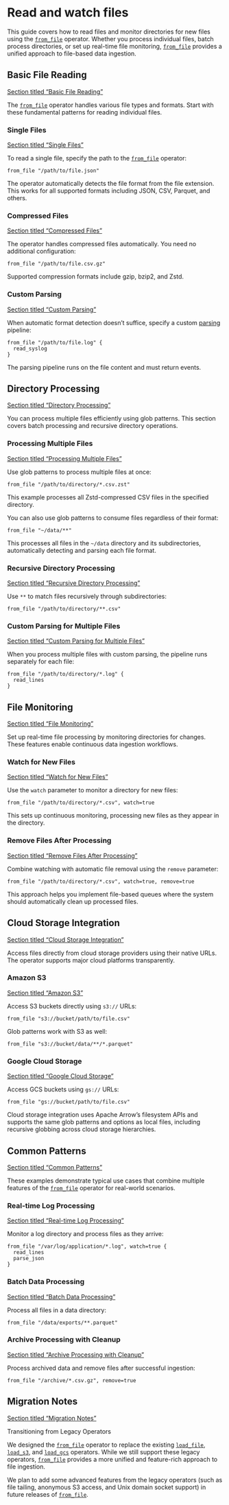 # Read and watch files

This guide covers how to read files and monitor directories for new files using the [`from_file`](/reference/operators/from_file) operator. Whether you process individual files, batch process directories, or set up real-time file monitoring, [`from_file`](/reference/operators/from_file) provides a unified approach to file-based data ingestion.

## Basic File Reading

[Section titled “Basic File Reading”](#basic-file-reading)

The [`from_file`](/reference/operators/from_file) operator handles various file types and formats. Start with these fundamental patterns for reading individual files.

### Single Files

[Section titled “Single Files”](#single-files)

To read a single file, specify the path to the [`from_file`](/reference/operators/from_file) operator:

```tql
from_file "/path/to/file.json"
```

The operator automatically detects the file format from the file extension. This works for all supported formats including JSON, CSV, Parquet, and others.

### Compressed Files

[Section titled “Compressed Files”](#compressed-files)

The operator handles compressed files automatically. You need no additional configuration:

```tql
from_file "/path/to/file.csv.gz"
```

Supported compression formats include gzip, bzip2, and Zstd.

### Custom Parsing

[Section titled “Custom Parsing”](#custom-parsing)

When automatic format detection doesn’t suffice, specify a custom [parsing](/reference/operators/#parsing) pipeline:

```tql
from_file "/path/to/file.log" {
  read_syslog
}
```

The parsing pipeline runs on the file content and must return events.

## Directory Processing

[Section titled “Directory Processing”](#directory-processing)

You can process multiple files efficiently using glob patterns. This section covers batch processing and recursive directory operations.

### Processing Multiple Files

[Section titled “Processing Multiple Files”](#processing-multiple-files)

Use glob patterns to process multiple files at once:

```tql
from_file "/path/to/directory/*.csv.zst"
```

This example processes all Zstd-compressed CSV files in the specified directory.

You can also use glob patterns to consume files regardless of their format:

```tql
from_file "~/data/**"
```

This processes all files in the `~/data` directory and its subdirectories, automatically detecting and parsing each file format.

### Recursive Directory Processing

[Section titled “Recursive Directory Processing”](#recursive-directory-processing)

Use `**` to match files recursively through subdirectories:

```tql
from_file "/path/to/directory/**.csv"
```

### Custom Parsing for Multiple Files

[Section titled “Custom Parsing for Multiple Files”](#custom-parsing-for-multiple-files)

When you process multiple files with custom parsing, the pipeline runs separately for each file:

```tql
from_file "/path/to/directory/*.log" {
  read_lines
}
```

## File Monitoring

[Section titled “File Monitoring”](#file-monitoring)

Set up real-time file processing by monitoring directories for changes. These features enable continuous data ingestion workflows.

### Watch for New Files

[Section titled “Watch for New Files”](#watch-for-new-files)

Use the `watch` parameter to monitor a directory for new files:

```tql
from_file "/path/to/directory/*.csv", watch=true
```

This sets up continuous monitoring, processing new files as they appear in the directory.

### Remove Files After Processing

[Section titled “Remove Files After Processing”](#remove-files-after-processing)

Combine watching with automatic file removal using the `remove` parameter:

```tql
from_file "/path/to/directory/*.csv", watch=true, remove=true
```

This approach helps you implement file-based queues where the system should automatically clean up processed files.

## Cloud Storage Integration

[Section titled “Cloud Storage Integration”](#cloud-storage-integration)

Access files directly from cloud storage providers using their native URLs. The operator supports major cloud platforms transparently.

### Amazon S3

[Section titled “Amazon S3”](#amazon-s3)

Access S3 buckets directly using `s3://` URLs:

```tql
from_file "s3://bucket/path/to/file.csv"
```

Glob patterns work with S3 as well:

```tql
from_file "s3://bucket/data/**/*.parquet"
```

### Google Cloud Storage

[Section titled “Google Cloud Storage”](#google-cloud-storage)

Access GCS buckets using `gs://` URLs:

```tql
from_file "gs://bucket/path/to/file.csv"
```

Cloud storage integration uses Apache Arrow’s filesystem APIs and supports the same glob patterns and options as local files, including recursive globbing across cloud storage hierarchies.

## Common Patterns

[Section titled “Common Patterns”](#common-patterns)

These examples demonstrate typical use cases that combine multiple features of the [`from_file`](/reference/operators/from_file) operator for real-world scenarios.

### Real-time Log Processing

[Section titled “Real-time Log Processing”](#real-time-log-processing)

Monitor a log directory and process files as they arrive:

```tql
from_file "/var/log/application/*.log", watch=true {
  read_lines
  parse_json
}
```

### Batch Data Processing

[Section titled “Batch Data Processing”](#batch-data-processing)

Process all files in a data directory:

```tql
from_file "/data/exports/**.parquet"
```

### Archive Processing with Cleanup

[Section titled “Archive Processing with Cleanup”](#archive-processing-with-cleanup)

Process archived data and remove files after successful ingestion:

```tql
from_file "/archive/*.csv.gz", remove=true
```

## Migration Notes

[Section titled “Migration Notes”](#migration-notes)

Transitioning from Legacy Operators

We designed the [`from_file`](/reference/operators/from_file) operator to replace the existing [`load_file`](/reference/operators/load_file), [`load_s3`](/reference/operators/load_s3), and [`load_gcs`](/reference/operators/load_gcs) operators. While we still support these legacy operators, [`from_file`](/reference/operators/from_file) provides a more unified and feature-rich approach to file ingestion.

We plan to add some advanced features from the legacy operators (such as file tailing, anonymous S3 access, and Unix domain socket support) in future releases of [`from_file`](/reference/operators/from_file).
